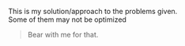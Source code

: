 This is my solution/approach to the problems given.  
Some of them may not be optimized  

> Bear with me for that.

